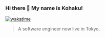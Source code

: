 ### Hi there 👋 My name is Kohaku!
[![wakatime](https://wakatime.com/badge/user/36ae3c61-93a6-45d7-8d6d-1662d950a7a3.svg)](https://wakatime.com/@36ae3c61-93a6-45d7-8d6d-1662d950a7a3)
> A software engineer now live in Tokyo.

